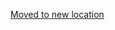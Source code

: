 [Moved to new location](https://github.com/DataTalksClub/machine-learning-zoomcamp/blob/master/06-trees/01-credit-risk.md)